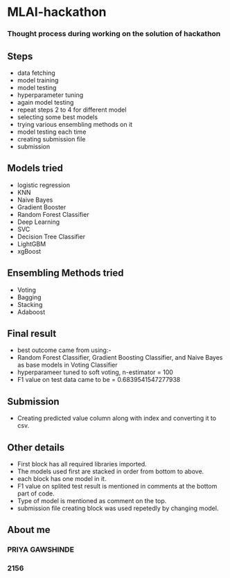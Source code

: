 # MLAI-hackathon
### Thought process during working on the solution of hackathon

## Steps
- data fetching
- model training
- model testing
- hyperparameter tuning
- again model testing
- repeat steps 2 to 4 for different model
- selecting some best models
- trying various ensembling methods on it
- model testing each time
- creating submission file
- submission

## Models tried
- logistic regression
- KNN
- Naive Bayes
- Gradient Booster
- Random Forest Classifier
- Deep Learning
- SVC
- Decision Tree Classifier
- LightGBM
- xgBoost

## Ensembling Methods tried
- Voting
- Bagging
- Stacking
- Adaboost

## Final result
- best outcome came from using:-
- Random Forest Classifier, Gradient Boosting Classifier, and Naive Bayes as base models in Voting Classifier
- hyperparameer tuned to soft voting, n-estimator = 100 
- F1 value on test data came to be = 0.6839541547277938
## Submission
- Creating predicted value column along with index and converting it to csv.
## Other details
- First block has all required libraries imported.
- The models used first are stacked in order from bottom to above.
- each block has one model in it.
- F1 value on splited test result is mentioned in comments at the bottom part of code.
- Type of model is mentioned as comment on the top.
- submission file creating block was used repetedly by changing model.
## About me
### PRIYA GAWSHINDE
### 2156
  


  



















